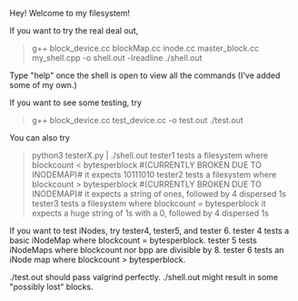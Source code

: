 Hey! Welcome to my filesystem!

If you want to try the real deal out,
> g++ block_device.cc blockMap.cc inode.cc master_block.cc my_shell.cpp -o shell.out -lreadline
> ./shell.out

Type "help" once the shell is open to view all the commands (I've added some of my own.)

If you want to see some testing, try

> g++ block_device.cc test_device.cc -o test.out
> ./test.out

You can also try
> python3 testerX.py | ./shell.out
tester1 tests a filesystem where blockcount < bytesperblock #(CURRENTLY BROKEN DUE TO INODEMAP)#
	it expects 10111010
tester2 tests a filesystem where blockcount > bytesperblock	#(CURRENTLY BROKEN DUE TO INODEMAP)#
	it expects a string of ones, followed by 4 dispersed 1s
tester3 tests a filesystem where blockcount = bytesperblock
	it expects a huge string of 1s with a 0, followed by 4 dispersed 1s

If you want to test iNodes, try tester4, tester5, and tester 6.
tester 4 tests a basic iNodeMap where blockcount = bytesperblock.
tester 5 tests iNodeMaps where blockcount nor bpp are divisible by 8.
tester 6 tests an iNode map where blockcount > bytesperblock.

./test.out should pass valgrind perfectly.
./shell.out might result in some "possibly lost" blocks.